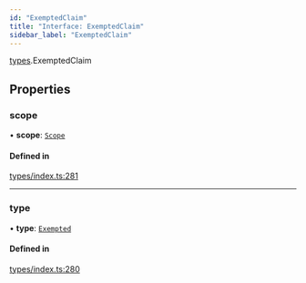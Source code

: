 ```yaml
---
id: "ExemptedClaim"
title: "Interface: ExemptedClaim"
sidebar_label: "ExemptedClaim"
---
```


[types](../../../modules/Types/Types.md).ExemptedClaim

## Properties

### scope

• **scope**: [`Scope`](../Scope/Scope.md)

#### Defined in

[types/index.ts:281](https://github.com/PolymeshAssociation/polymesh-sdk/blob/2c78f6c34/src/types/index.ts#L281)

___

### type

• **type**: [`Exempted`](../../../enums/Types/ClaimType/ClaimType.md#exempted)

#### Defined in

[types/index.ts:280](https://github.com/PolymeshAssociation/polymesh-sdk/blob/2c78f6c34/src/types/index.ts#L280)
